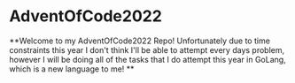 # AdventOfCode2022

**Welcome to my AdventOfCode2022 Repo! Unfortunately due to time constraints this year I don't think I'll be able to attempt every days problem, however I will be doing all of the tasks that I do attempt this year in GoLang, which is a new language to me! **
